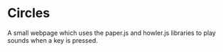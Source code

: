 # Circles
A small webpage which uses the paper.js and howler.js libraries to play sounds when a key is pressed. 
